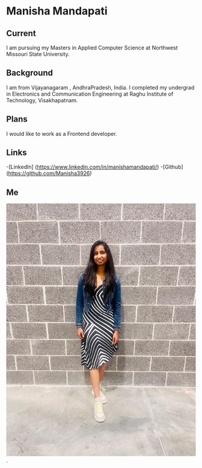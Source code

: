 # Manisha Mandapati

## Current

I am pursuing my Masters in Applied Computer Science at Northwest Missouri State University.

## Background

I am from Vijayanagaram , AndhraPradesh, India. I completed my undergrad in Electronics and Communication Engineering at Raghu Institute of Technology, Visakhapatnam.

## Plans

I would like to work as a Frontend developer.

## Links

-[LinkedIn] (https://www.linkedin.com/in/manishamandapati/)
-[Github] (https://github.com/Manisha3926)

## Me

![My picture](https://github.com/Manisha3926/about-me-bigdata-del/blob/main/a.jpg).





